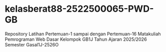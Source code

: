 # kelasberat88-2522500065-PWD-GB 
Repository Latihan Pertemuan-1 sampai dengan Pertemuan-16 Matakuliah Pemrograman
Web Dasar Kelompok GB1J Tahun Ajaran 2025/2026 Semester Gasal1J-2526O
